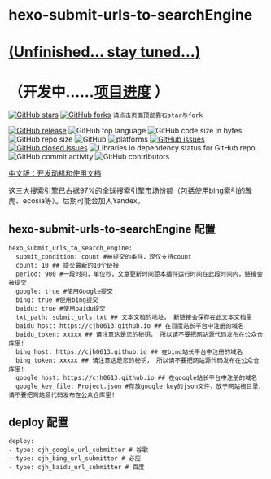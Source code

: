 # hexo-submit-urls-to-searchEngine
# [(Unfinished… stay tuned…)](https://github.com/cjh0613/hexo-submit-urls-to-searchEngine/projects/1)
# （开发中……[项目进度](https://github.com/cjh0613/hexo-submit-urls-to-searchEngine/projects/1) ）

[![GitHub stars](https://img.shields.io/github/stars/cjh0613/hexo-submit-urls-to-searchEngine.svg?style=social)](https://github.com/cjh0613/hexo-submit-urls-to-searchEngine/stargazers)     [![GitHub forks](https://img.shields.io/github/forks/cjh0613/hexo-submit-urls-to-searchEngine.svg?style=social)](https://github.com/cjh0613/hexo-submit-urls-to-searchEngine/network/members)  `请点击页面顶部靠右star与fork`


[![GitHub release](https://img.shields.io/github/release/cjh0613/hexo-submit-urls-to-searchEngine.svg?label=%E7%89%88%E6%9C%AC)](https://github.com/cjh0613/hexo-submit-urls-to-searchEngine/releases/tag/)   ![GitHub top language](https://img.shields.io/github/languages/top/cjh0613/hexo-submit-urls-to-searchEngine.svg)  ![GitHub code size in bytes](https://img.shields.io/github/languages/code-size/cjh0613/hexo-submit-urls-to-searchEngine.svg)  ![GitHub repo size](https://img.shields.io/github/repo-size/cjh0613/hexo-submit-urls-to-searchEngine.svg) ![GitHub](https://img.shields.io/github/license/cjh0613/hexo-submit-urls-to-searchEngine.svg) ![platforms](https://img.shields.io/badge/platform-win32%20%7C%20win64%20%7C%20linux%20%7C%20osx-brightgreen.svg)     [![GitHub issues](https://img.shields.io/github/issues/cjh0613/hexo-submit-urls-to-searchEngine.svg)](https://github.com/cjh0613/hexo-submit-urls-to-searchEngine/issues)  [![GitHub closed issues](https://img.shields.io/github/issues-closed/cjh0613/hexo-submit-urls-to-searchEngine.svg)](https://github.com/cjh0613/hexo-submit-urls-to-searchEngine/issues?q=is%3Aissue+is%3Aclosed) ![Libraries.io dependency status for GitHub repo](https://img.shields.io/librariesio/github/cjh0613/hexo-submit-urls-to-searchEngine.svg)   ![GitHub commit activity](https://img.shields.io/github/commit-activity/m/cjh0613/hexo-submit-urls-to-searchEngine.svg)  ![GitHub contributors](https://img.shields.io/github/contributors/cjh0613/hexo-submit-urls-to-searchEngine.svg)


[中文版：开发动机和使用文档](https://cjh0613.github.io/blog)

这三大搜索引擎已占据97%的全球搜索引擎市场份额（包括使用bing索引的雅虎、ecosia等）。后期可能会加入Yandex。


<!--https://www.hui-wang.info/2016/10/23/Hexo插件之百度主动提交链接/-->



## hexo-submit-urls-to-searchEngine 配置
```
hexo_submit_urls_to_search_engine:
  submit_condition: count #被提交的条件，现仅支持count
  count: 10 ## 提交最新的10个链接
  period: 900 #一段时间，单位秒，文章更新时间距本插件运行时间在此段时间内，链接会被提交
  google: true #使用Google提交
  bing: true #使用bing提交
  baidu: true #使用baidu提交
  txt_path: submit_urls.txt ## 文本文档的地址， 新链接会保存在此文本文档里
  baidu_host: https://cjh0613.github.io ## 在百度站长平台中注册的域名
  baidu_token: xxxxx ## 请注意这是您的秘钥， 所以请不要把网站源代码发布在公众仓库里!
  bing_host: https://cjh0613.github.io ## 在bing站长平台中注册的域名
  bing_token: xxxxx ## 请注意这是您的秘钥， 所以请不要把网站源代码发布在公众仓库里!
  google_host: https://cjh0613.github.io ## 在google站长平台中注册的域名
  google_key_file: Project.json #存放google key的json文件，放于网站根目录，请不要把网站源代码发布在公众仓库里!
```

## deploy 配置
```
deploy:
- type: cjh_google_url_submitter # 谷歌
- type: cjh_bing_url_submitter # 必应
- type: cjh_baidu_url_submitter # 百度
```
